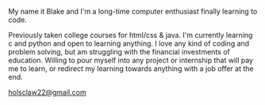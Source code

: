 My name it Blake and I'm a long-time computer enthusiast finally learning to code.

Previously taken college courses for html/css & java.
I'm currently learning c and python and open to learning anything.
I love any kind of coding and problem solving, but am struggling with the financial investments of education.
Willing to pour myself into any project or internship that will pay me to learn,
or redirect my learning towards anything with a job offer at the end.

holsclaw22@gmail.com

<!---
CptColeslaw/CptColeslaw is a ✨ special ✨ repository because its `README.md` (this file) appears on your GitHub profile.
You can click the Preview link to take a look at your changes.
--->
